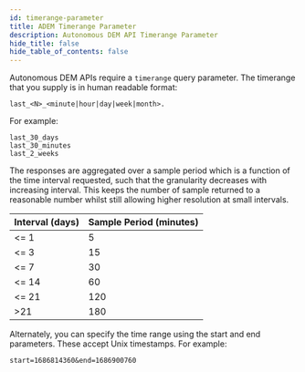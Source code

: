 ```yaml
---
id: timerange-parameter
title: ADEM Timerange Parameter
description: Autonomous DEM API Timerange Parameter
hide_title: false
hide_table_of_contents: false
---
```


Autonomous DEM APIs require a `timerange` query parameter. The timerange that you supply is in human readable format:

    last_<N>_<minute|hour|day|week|month>. 

For example: 

    last_30_days
    last_30_minutes
    last_2_weeks 

The responses are aggregated over a sample period which is a function of the time interval
requested, such that the granularity decreases with increasing interval. This keeps the number of
sample returned to a reasonable number whilst still allowing higher resolution at small intervals.

| Interval (days)    | Sample Period (minutes) |
| ---------------    | ----------------------- |
| <= 1               |  5                      |
| <= 3               | 15                      |
| <= 7               | 30                      |
| <= 14              | 60                      |
| <= 21              | 120                     |
| >21                | 180                     |

Alternately, you can specify the time range using the start and end parameters. These accept Unix
timestamps. For example: 

    start=1686814360&end=1686900760
